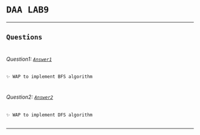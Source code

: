# ```DAA LAB9```  
***  
## ```Questions```  
#
###### Question1: [```Answer1```](q1.c)
    ✨ WAP to implement BFS algorithm
#
###### Question2: [```Answer2```](q2.c)
    ✨ WAP to implement DFS algorithm
##

---
